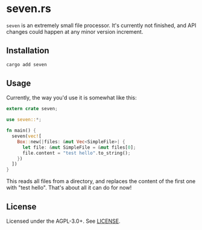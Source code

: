 # seven.rs

`seven` is an extremely small file processor. It's currently not finished, and API changes could happen at any minor version increment.

## Installation

```sh
cargo add seven
```

## Usage

Currently, the way you'd use it is somewhat like this:

```rust
extern crate seven;

use seven::*;

fn main() {
  seven(vec![
    Box::new(|files: &mut Vec<SimpleFile>| {
      let file: &mut SimpleFile = &mut files[0];
      file.content = "test hello".to_string();
    })
  ])
}
```

This reads all files from a directory, and replaces the content of the first one with "test hello". That's about all it can do for now!

## License

Licensed under the AGPL-3.0+. See [LICENSE](./LICENSE).
